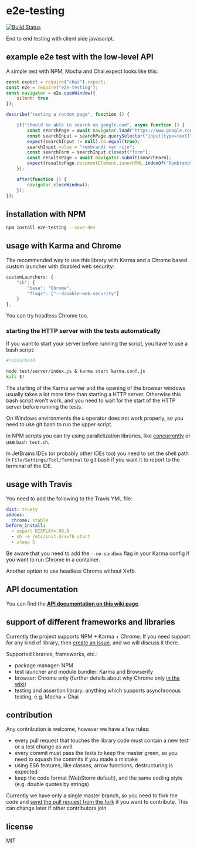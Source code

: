 # e2e-testing

[![Build Status](https://travis-ci.org/inf3rno/e2e-testing.svg?branch=master)](https://travis-ci.org/inf3rno/e2e-testing)

End to end testing with client side javascript.

## example e2e test with the low-level API

A simple test with NPM, Mocha and Chai.expect looks like this:

```js
const expect = require("chai").expect;
const e2e = require("e2e-testing");
const navigator = e2e.openWindow({
    silent: true
});

describe("testing a random page", function () {

    it("should be able to search on google.com", async function () {
        const searchPage = await navigator.load("https://www.google.com");
        const searchInput = searchPage.querySelector("input[type=text]");
        expect(searchInput != null).to.equal(true);
        searchInput.value = "rembrandt van rijn";
        const searchForm = searchInput.closest("form");
        const resultsPage = await navigator.submit(searchForm);
        expect(resultsPage.documentElement.innerHTML.indexOf("Rembrandt - Wikipedia") !== -1).to.equal(true);
    });

    after(function () {
        navigator.closeWindow();
    });
});
```


## installation with NPM

```sh
npm install e2e-testing --save-dev
```

## usage with Karma and Chrome

The recommended way to use this library with Karma and a Chrome based custom launcher with disabled web security:
```js
customLaunchers: {
    "ch": {
        "base": "Chrome",
        "flags": ["--disable-web-security"]
    }
},
```

You can try headless Chrome too.

### starting the HTTP server with the tests automatically

If you want to start your server before running the script, you have to use a bash script:
```sh
#!/bin/bash

node test/server/index.js & karma start karma.conf.js
kill $!
```

The starting of the Karma server and the opening of the browser windows usually takes a lot more time than starting a HTTP server.
Otherwise this bash script won't work, and you need to wait for the start of the HTTP server before running the tests.

On Windows environments the `&` operator does not work properly, so you need to use git bash to run the upper script.

In NPM scripts you can try using parallelization libraries, like [concurrently](https://github.com/kimmobrunfeldt/concurrently) or use `bash test.sh`.

In JetBrains IDEs (or probably other IDEs too) you need to set the shell path in `File/Settings/Tool/Terminal` to git bash if you want it to report to the terminal of the IDE.

## usage with Travis

You need to add the following to the Travis YML file:
```yml
dist: trusty
addons:
  chrome: stable
before_install:
  - export DISPLAY=:99.0
  - sh -e /etc/init.d/xvfb start
  - sleep 5
```

Be aware that you need to add the `--no-sandbox` flag in your Karma config if you want to run Chrome in a container.

Another option to use headless Chrome without Xvfb.

## API documentation

You can find the [**API documentation on this wiki page**](https://github.com/inf3rno/e2e-testing/wiki/documentation).

## support of different frameworks and libraries

Currently the project supports NPM + Karma + Chrome. If you need support for any kind of library, then [create an issue](https://github.com/inf3rno/e2e-testing/issues/new), and we will discuss it there.

Supported libraries, frameworks, etc.:
- package manager: NPM
- test launcher and module bundler: Karma and Browserify
- browser: Chrome only (further details about why Chrome only [in the wiki](https://github.com/inf3rno/e2e-testing/wiki/browser-support-and-browser-features))
- testing and assertion library: anything which supports asynchronous testing, e.g. Mocha + Chai

## contribution

Any contribution is welcome, however we have a few rules:
 - every pull request that touches the library code must contain a new test or a test change as well
 - every commit must pass the tests to keep the master green, so you need to squash the commits if you made a mistake
 - using ES6 features, like classes, arrow functions, destructuring is expected
 - keep the code format (WebStorm default), and the same coding style (e.g. double quotes by strings)

Currently we have only a single master branch, so you need to fork the code and
[send the pull request from the fork](https://help.github.com/articles/creating-a-pull-request-from-a-fork/)
if you want to contribute. This can change later if other contributors join.

## license

MIT